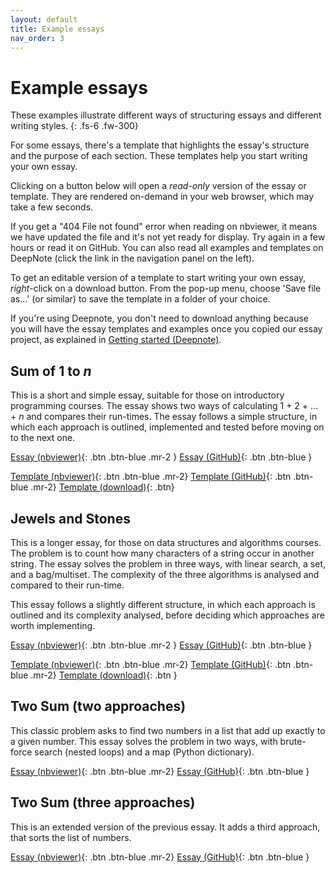 ```yaml
---
layout: default
title: Example essays
nav_order: 3
---
```

# Example essays

These examples illustrate different ways of structuring essays and different writing styles.
{: .fs-6 .fw-300}

For some essays, there's a template that highlights the essay's structure and
the purpose of each section. These templates help you start writing your own essay.

Clicking on a button below will open a *read-only* version of the essay or template.
They are rendered on-demand in your web browser, which may take a few seconds.

If you get a "404 File not found" error when reading on nbviewer,
it means we have updated the file and it's not yet ready for display.
Try again in a few hours or read it on GitHub.
You can also read all examples and templates on DeepNote
(click the link in the navigation panel on the left).

To get an editable version of a template to start writing your own essay,
_right_-click on a download button. From the pop-up menu, choose 'Save file as...'
(or similar) to save the template in a folder of your choice.

If you're using Deepnote, you don't need to download anything because
you will have the essay templates and examples once you copied our essay project,
as explained in [Getting started (Deepnote)]({{site.baseurl}}/getting-started).

## Sum of 1 to *n*

This is a short and simple essay, suitable for those on introductory programming courses.
The essay shows two ways of calculating 1 + 2 + ... + *n* and compares their run-times.
The essay follows a simple structure, in which each approach is outlined, implemented
and tested before moving on to the next one.

[Essay (nbviewer)](https://nbviewer.org/github/dsa-ou/algoesup/blob/main/Deepnote/example-1-to-n.ipynb){: .btn .btn-blue .mr-2 }
[Essay (GitHub)](https://github.com/dsa-ou/algoesup/blob/main/Deepnote/example-1-to-n.ipynb){: .btn .btn-blue }

[Template (nbviewer)](https://nbviewer.org/github/dsa-ou/algoesup/blob/main/Deepnote/template-intro-programming.ipynb){: .btn .btn-blue .mr-2}
[Template (GitHub)](https://github.com/dsa-ou/algoesup/blob/main/Deepnote/template-intro-programming.ipynb){: .btn .btn-blue .mr-2}
[Template (download)](https://github.com/dsa-ou/algoesup/raw/main/Deepnote/template-intro-programming.ipynb){: .btn}

## Jewels and Stones

This is a longer essay, for those on data structures and algorithms courses.
The problem is to count how many characters of a string occur in another string.
The essay solves the problem in three ways, with linear search, a set, and a bag/multiset.
The complexity of the three algorithms is analysed and compared to their run-time.

This essay follows a slightly different structure, in which each approach is outlined and
its complexity analysed, before deciding which approaches are worth implementing.

[Essay (nbviewer)](https://nbviewer.org/github/dsa-ou/algoesup/blob/main/Deepnote/example-jewels.ipynb){: .btn .btn-blue .mr-2 }
[Essay (GitHub)](https://github.com/dsa-ou/algoesup/blob/main/Deepnote/example-jewels.ipynb){: .btn .btn-blue }

[Template (nbviewer)](https://nbviewer.org/github/dsa-ou/algoesup/blob/main/Deepnote/template-data-structures.ipynb){: .btn .btn-blue .mr-2}
[Template (GitHub)](https://github.com/dsa-ou/algoesup/blob/main/Deepnote/template-data-structures.ipynb){: .btn .btn-blue .mr-2}
[Template (download)](https://github.com/dsa-ou/algoesup/raw/main/Deepnote/template-data-structures.ipynb){: .btn }

## Two Sum (two approaches)

This classic problem asks to find two numbers in a list that add up exactly to a given number.
This essay solves the problem in two ways, with brute-force search (nested loops)
and a map (Python dictionary).

[Essay (nbviewer)](https://nbviewer.org/github/dsa-ou/algoesup/blob/main/Deepnote/example-two-sum-2.ipynb){: .btn .btn-blue .mr-2}
[Essay (GitHub)](https://github.com/dsa-ou/algoesup/blob/main/Deepnote/example-two-sum-2.ipynb){: .btn .btn-blue }

## Two Sum (three approaches)
This is an extended version of the previous essay.
It adds a third approach, that sorts the list of numbers.

[Essay (nbviewer)](https://nbviewer.org/github/dsa-ou/algoesup/blob/main/Deepnote/example-two-sum-3.ipynb){: .btn .btn-blue .mr-2}
[Essay (GitHub)](https://github.com/dsa-ou/algoesup/blob/main/Deepnote/example-two-sum-3.ipynb){: .btn .btn-blue }

